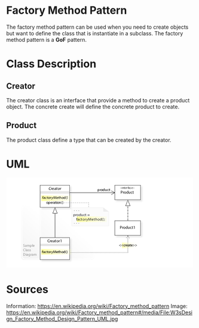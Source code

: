 # Factory Method Pattern

The factory method pattern can be used when you need to create objects but want
to define the class that is instantiate in a subclass. The factory method pattern 
is a **GoF** pattern.

# Class Description

## Creator 

The creator class is an interface that provide a method to create a product object.
The concrete create will define the concrete product to create.

## Product

The product class define a type that can be created by the creator.

# UML

![UML](../../../resource/Factory_Method_UML.png)

# Sources

Information: https://en.wikipedia.org/wiki/Factory_method_pattern
Image: https://en.wikipedia.org/wiki/Factory_method_pattern#/media/File:W3sDesign_Factory_Method_Design_Pattern_UML.jpg